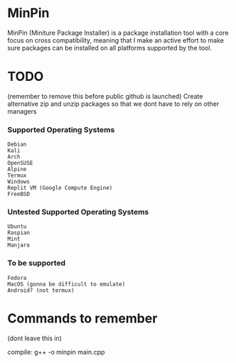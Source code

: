 # MinPin
MinPin (Miniture Package Installer) is a package installation tool with a core focus on cross compatibility, meaning that I make an active effort to make sure packages can be installed on all platforms supported by the tool.

# TODO
(remember to remove this before public github is launched)
	Create alternative zip and unzip packages so that we dont have to rely on other managers

### Supported Operating Systems
	Debian
	Kali
	Arch
	OpenSUSE
	Alpine
	Termux
	Windows
	Replit VM (Google Compute Engine)
	FreeBSD

### Untested Supported Operating Systems
	Ubuntu
	Raspian
	Mint
	Manjaro
	
### To be supported
	Fedora
	MacOS (gonna be difficult to emulate)
	Android? (not termux)

# Commands to remember
(dont leave this in)

compile: g++ -o minpin main.cpp